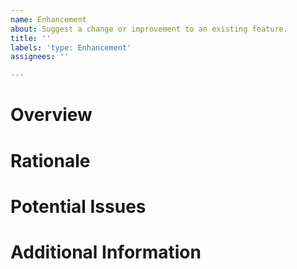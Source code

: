 ```yaml
---
name: Enhancement
about: Suggest a change or improvement to an existing feature.
title: ''
labels: 'type: Enhancement'
assignees: ''

---
```


# Overview

<!-- Briefly describe the feature that you would like improved / to improve. -->

# Rationale

<!-- What's the thinking behind it / what makes it better than it already is? -->

# Potential Issues

<!-- Are there potential issues relating to implementation, or interaction with existing features? -->

# Additional Information

<!-- Any other information that you feel may be relevant. -->
